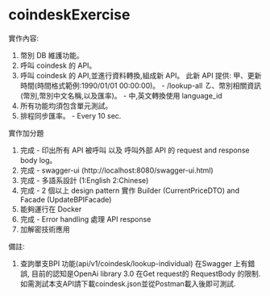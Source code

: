 # coindeskExercise
實作內容:
1. 幣別 DB 維護功能。
2. 呼叫 coindesk 的 API。
3. 呼叫 coindesk 的 API,並進行資料轉換,組成新 API。 此新 API 提供:
甲、更新時間(時間格式範例:1990/01/01 00:00:00)。 - /lookup-all
㇠、幣別相關資訊(幣別,幣別中文名稱,以及匯率)。 - 中,英文轉換使用 language_id
4. 所有功能均須包含單元測試。
5. 排程同步匯率。 - Every 10 sec.


實作加分題
1. 完成 - 印出所有 API 被呼叫 以及 呼叫外部 API 的 request and response body log。
2. 完成 - swagger-ui (http://localhost:8080/swagger-ui.html)
3. 完成 - 多語系設計 (1:English 2:Chinese)
4. 完成 - 2 個以上 design pattern 實作 Builder (CurrentPriceDTO) and Facade (UpdateBPIFacade)
5. 能夠運行在 Docker
6. 完成 - Error handling 處理 API response
7. 加解密技術應用

備註:
1. 查訽單支BPI 功能(api/v1/coindesk/lookup-individual) 在Swagger 上有錯誤, 目前的認知是OpenAi library 3.0 在Get request的
   RequestBody 的限制. 如需測試本支API請下載coindesk.json並從Postman載入後即可測試.

